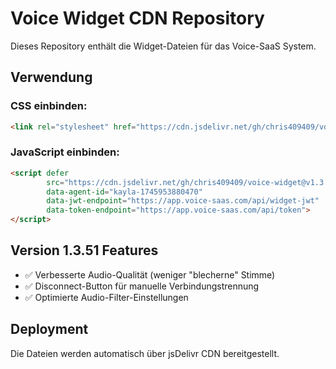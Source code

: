 # Voice Widget CDN Repository

Dieses Repository enthält die Widget-Dateien für das Voice-SaaS System.

## Verwendung

### CSS einbinden:
```html
<link rel="stylesheet" href="https://cdn.jsdelivr.net/gh/chris409409/voice-widget@v1.3.51/dist/widget.v1.3.51.css">
```

### JavaScript einbinden:
```html
<script defer
        src="https://cdn.jsdelivr.net/gh/chris409409/voice-widget@v1.3.51/dist/widget.v1.3.51.js"
        data-agent-id="kayla-1745953880470"
        data-jwt-endpoint="https://app.voice-saas.com/api/widget-jwt"
        data-token-endpoint="https://app.voice-saas.com/api/token">
</script>
```

## Version 1.3.51 Features

- ✅ Verbesserte Audio-Qualität (weniger "blecherne" Stimme)
- ✅ Disconnect-Button für manuelle Verbindungstrennung
- ✅ Optimierte Audio-Filter-Einstellungen

## Deployment

Die Dateien werden automatisch über jsDelivr CDN bereitgestellt.
